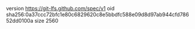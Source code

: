 version https://git-lfs.github.com/spec/v1
oid sha256:0a37ccc72bfc1e80c6829620c8e5bbdfc588e09d8d97ab944cfd78652dd0100a
size 2560
